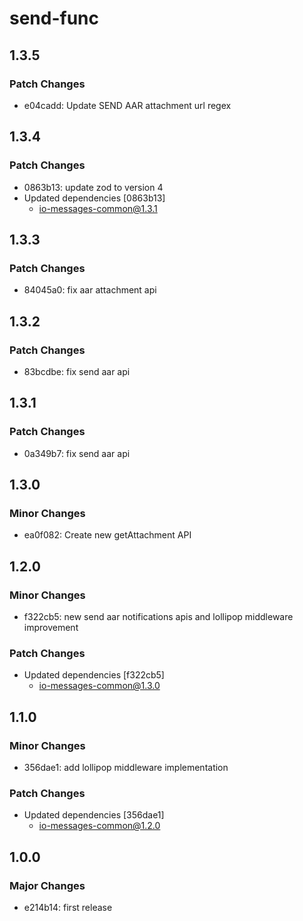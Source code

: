 # send-func

## 1.3.5

### Patch Changes

- e04cadd: Update SEND AAR attachment url regex

## 1.3.4

### Patch Changes

- 0863b13: update zod to version 4
- Updated dependencies [0863b13]
  - io-messages-common@1.3.1

## 1.3.3

### Patch Changes

- 84045a0: fix aar attachment api

## 1.3.2

### Patch Changes

- 83bcdbe: fix send aar api

## 1.3.1

### Patch Changes

- 0a349b7: fix send aar api

## 1.3.0

### Minor Changes

- ea0f082: Create new getAttachment API

## 1.2.0

### Minor Changes

- f322cb5: new send aar notifications apis and lollipop middleware improvement

### Patch Changes

- Updated dependencies [f322cb5]
  - io-messages-common@1.3.0

## 1.1.0

### Minor Changes

- 356dae1: add lollipop middleware implementation

### Patch Changes

- Updated dependencies [356dae1]
  - io-messages-common@1.2.0

## 1.0.0

### Major Changes

- e214b14: first release
